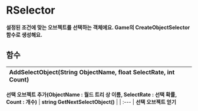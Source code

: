 # **RSelector**

 **설정된 조건에 맞는 오브젝트를 선택하는 객체에요. Game의 CreateObjectSelector 함수로 생성해요.** 
## **함수**

| **AddSelectObject(String ObjectName, float SelectRate, int Count)** |
| :--- |
 **선택 오브젝트 추가(ObjectName : 월드 트리 상 이름, SelectRate : 선택 확률, Count : 개수)** 
| **string GetNextSelectObject()** |
| :--- |
 **선택 오브젝트 얻기** 
